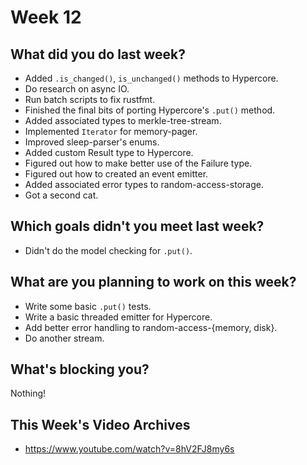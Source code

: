 # Week 12
## What did you do last week?
- Added `.is_changed()`, `is_unchanged()` methods to Hypercore.
- Do research on async IO.
- Run batch scripts to fix rustfmt.
- Finished the final bits of porting Hypercore's `.put()` method.
- Added associated types to merkle-tree-stream.
- Implemented `Iterator` for memory-pager.
- Improved sleep-parser's enums.
- Added custom Result type to Hypercore.
- Figured out how to make better use of the Failure type.
- Figured out how to created an event emitter.
- Added associated error types to random-access-storage.
- Got a second cat.

## Which goals didn't you meet last week?
- Didn't do the model checking for `.put()`.

## What are you planning to work on this week?
- Write some basic `.put()` tests.
- Write a basic threaded emitter for Hypercore.
- Add better error handling to random-access-{memory, disk}.
- Do another stream.

## What's blocking you?
Nothing!

## This Week's Video Archives
- https://www.youtube.com/watch?v=8hV2FJ8my6s
